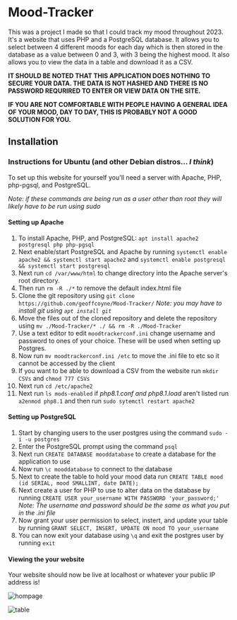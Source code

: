 # Mood-Tracker
This was a project I made so that I could track my mood throughout 2023. It's a website that uses PHP and a PostgreSQL database. It allows you to select between 4 different moods for each day which is then stored in the database as a value between 0 and 3, with 3 being the highest mood. It also allows you to view the data in a table and download it as a CSV.

**IT SHOULD BE NOTED THAT THIS APPLICATION DOES NOTHING TO SECURE YOUR DATA. THE DATA IS NOT HASHED AND THERE IS NO PASSWORD REQURIRED TO ENTER OR VIEW DATA ON THE SITE.**

**IF YOU ARE NOT COMFORTABLE WITH PEOPLE HAVING A GENERAL IDEA OF YOUR MOOD, DAY TO DAY, THIS IS PROBABLY NOT A GOOD SOLUTION FOR YOU.**

## Installation
### Instructions for Ubuntu (and other Debian distros... *I think*)
To set up this website for yourself you'll need a server with Apache, PHP, php-pgsql, and PostgreSQL. 

*Note: if these commands are being run as a user other than root they will likely have to be run using sudo*
#### Setting up Apache
1. To install Apache, PHP, and PostgreSQL: `apt install apache2 postgresql php php-pgsql`
2. Next enable/start PostgreSQL and Apache by running `systemctl enable apache2 && systemctl start apache2` and `systemctl enable postgresql && systemctl start postgresql`
3. Next run `cd /var/www/html` to change directory into the Apache server's root directory. 
4. Then run `rm -R ./*` to remove the default index.html file
5. Clone the git repository using `git clone https://github.com/geoffcoyne/Mood-Tracker/` *Note: you may have to install git using `apt install git`*
6. Move the files out of the cloned repository and delete the repository using `mv ./Mood-Tracker/* ./ && rm -R ./Mood-Tracker`
8. Use a text editor to edit `moodtrackerconf.ini` change username and password to ones of your choice. These will be used when setting up Postgres.
9. Now run `mv moodtrackerconf.ini /etc` to move the .ini file to etc so it cannot be accessed by the client 
10. If you want to be able to download a CSV from the website run `mkdir CSVs` and `chmod 777 CSVs`
11. Next run `cd /etc/apache2`
12. Next run `ls mods-enabled` if *php8.1.conf and php8.1.load* aren't listed run `a2enmod php8.1` and then run `sudo sytemctl restart apache2`

#### Setting up PostgreSQL
1. Start by changing users to the user postgres using the command `sudo -i -u postgres`
2. Enter the PostgreSQL prompt using the command `psql` 
3. Next run `CREATE DATABASE mooddatabase` to create a database for the application to use
4. Now run `\c mooddatabase` to connect to the database
5. Next to create the table to hold your mood data run `CREATE TABLE mood  (id SERIAL, mood SMALLINT, date DATE);`
6. Next create a user for PHP to use to alter data on the database by running `CREATE USER your_username WITH PASSWORD 'your_password;'` *Note: The username and password should be the same as what you put in the .ini file*
7. Now grant your user permission to select, instert, and update your table by running `GRANT SELECT, INSERT, UPDATE ON mood TO your_username`
7. You can now exit your database using `\q` and exit the postgres user by running `exit`

#### Viewing the your website
Your website should now be live at localhost or whatever your public IP address is! 

![hompage](https://user-images.githubusercontent.com/9003050/212434891-b5564491-1de5-4758-953f-b2f81fb0a449.png)

![table](https://user-images.githubusercontent.com/9003050/212434892-e95db4d8-166c-4f9f-a7fd-566533418756.png)

